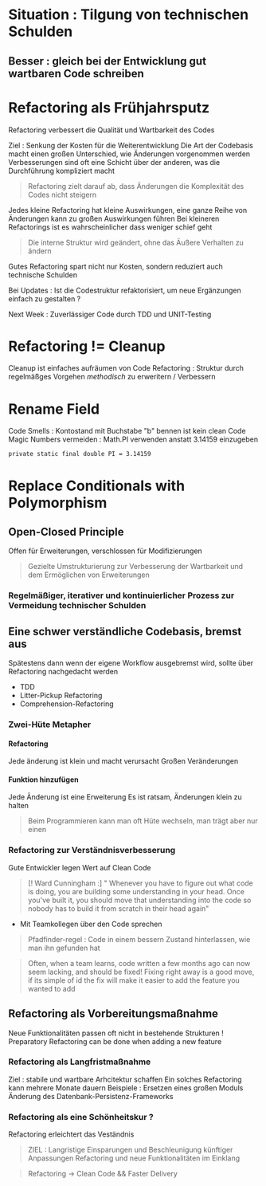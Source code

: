 
# Situation : Tilgung von technischen Schulden

## Besser : gleich bei der Entwicklung gut wartbaren Code schreiben

# Refactoring als Frühjahrsputz
Refactoring verbessert die Qualität und Wartbarkeit des Codes

Ziel : Senkung der Kosten für die Weiterentwicklung 
Die Art der Codebasis macht einen großen Unterschied, wie Änderungen vorgenommen werden
Verbesserungen sind oft eine Schicht über der anderen, was die Durchführung kompliziert macht

> Refactoring zielt darauf ab, dass Änderungen die Komplexität des Codes nicht steigern

Jedes kleine Refactoring hat kleine Auswirkungen, eine ganze Reihe von Änderungen kann zu großen Auswirkungen führen 
Bei kleineren Refactorings ist es wahrscheinlicher dass weniger schief geht 

> Die interne Struktur wird geändert, ohne das Äußere Verhalten zu ändern 

Gutes Refactoring spart nicht nur Kosten, sondern reduziert auch technische Schulden

Bei Updates : Ist die Codestruktur refaktorisiert, um neue Ergänzungen einfach zu gestalten ? 

Next Week : Zuverlässiger Code durch TDD und UNIT-Testing 

# Refactoring != Cleanup 
Cleanup ist einfaches aufräumen von Code
Refactoring : Struktur durch regelmäßges Vorgehen *methodisch* zu erweritern / Verbessern 


# Rename Field 
Code Smells : Kontostand mit Buchstabe "b" bennen ist kein clean Code
Magic Numbers vermeiden  : Math.PI verwenden anstatt 3.14159 einzugeben 

```
private static final double PI = 3.14159
```

# Replace Conditionals with Polymorphism 

## Open-Closed Principle
Offen für Erweiterungen, verschlossen für Modifizierungen 

> Gezielte Umstrukturierung zur Verbesserung der Wartbarkeit und dem Ermöglichen von Erweiterungen 

### Regelmäßiger, iterativer und kontinuierlicher Prozess zur Vermeidung technischer Schulden

## Eine schwer verständliche Codebasis, bremst aus 
Spätestens dann wenn der eigene Workflow ausgebremst wird, sollte über Refactoring nachgedacht werden 
- TDD
- Litter-Pickup Refactoring
- Comprehension-Refactoring

### Zwei-Hüte Metapher
#### Refactoring
Jede änderung ist klein und macht verursacht Großen Veränderungen

#### Funktion hinzufügen
Jede Änderung ist eine Erweiterung 
Es ist ratsam, Änderungen klein zu halten 

> Beim Programmieren kann man oft Hüte wechseln, man trägt aber nur einen 


### Refactoring zur Verständnisverbesserung 
Gute Entwickler legen Wert auf Clean Code

> [! Ward Cunningham :]
> " Whenever you have to figure out what code is doing, you are building some understanding in your head. Once you've built it, you should move that understanding into the code so nobody has to build it from scratch in their head again"
- Mit Teamkollegen über den Code sprechen 

> Pfadfinder-regel : Code in einem bessern Zustand hinterlassen, wie man ihn gefunden hat 

> Often, when a team learns, code written a few months ago can now seem lacking, and should be fixed!
> Fixing right away is a good move, if its simple of id the fix will make it easier to add the feature you wanted to add



## Refactoring als Vorbereitungsmaßnahme
Neue Funktionalitäten passen oft nicht in bestehende Strukturen
! Preparatory Refactoring can be done when adding a new feature 



### Refactoring als Langfristmaßnahme 
Ziel : stabile und wartbare Arhcitektur schaffen 
Ein solches Refactoring kann mehrere Monate dauern 
Beispiele : Ersetzen eines großen Moduls 
Änderung des Datenbank-Persistenz-Frameworks


### Refactoring als eine Schönheitskur ? 
Refactoring erleichtert das Veständnis 

> ZIEL : Langristige Einsparungen und Beschleunigung künftiger Anpassungen
> Refactoring und neue Funktionalitäten im Einklang 


> Refactoring -> Clean Code && Faster Delivery 